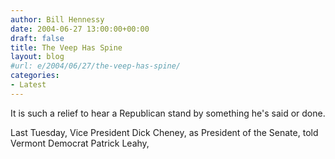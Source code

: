 ```yaml
---
author: Bill Hennessy
date: 2004-06-27 13:00:00+00:00
draft: false
title: The Veep Has Spine
layout: blog
#url: e/2004/06/27/the-veep-has-spine/
categories:
- Latest
---
```


It is such a relief to hear a Republican stand by something he's said or done.   
  
Last Tuesday, Vice President Dick Cheney, as President of the Senate, told Vermont Democrat Patrick Leahy, 
